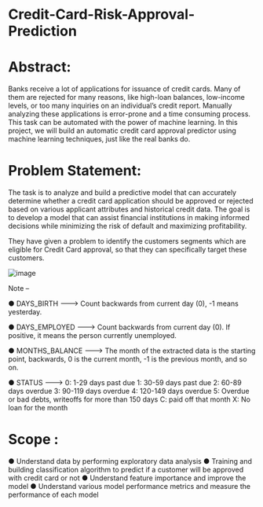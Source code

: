 # Credit-Card-Risk-Approval-Prediction

# Abstract:
Banks receive a lot of applications for issuance of credit cards. Many of them are rejected for many reasons, like high-loan balances, low-income levels, or too many inquiries on an individual’s credit report. Manually analyzing these applications is error-prone and a time consuming process. This task can be automated with the power of machine learning. In this project, we will build an automatic credit card approval predictor using machine learning techniques, just like the real banks do. 

# Problem Statement:
The task is to analyze and build a predictive model that can accurately determine whether a credit card application should be approved or rejected based on various applicant attributes and historical credit data. The goal is to develop a model that can assist financial institutions in making informed decisions while minimizing the risk of default and maximizing profitability. 
 
They have given a problem to identify the customers segments which are eligible for Credit Card approval, so that they can specifically target these customers. 

![image](https://github.com/user-attachments/assets/3c8349e6-08bc-4c10-974d-85ddd9a80a69)


 
Note – 

●	DAYS_BIRTH ---> Count backwards from current day (0), -1 means yesterday.

●	DAYS_EMPLOYED ---> Count backwards from current day (0). If positive, it means the person currently unemployed.

●	MONTHS_BALANCE ---> The month of the extracted data is the starting point, backwards, 0 is the current month, -1 is the previous month, and so on. 

●	STATUS ---> 0: 1-29 days past due 1: 30-59 days past due 2: 60-89 days overdue 3: 90-119 days overdue 4: 120-149 days overdue 5: Overdue or bad debts, writeoffs for more than 150 days C: paid off that month X: No loan for the month 

# Scope :

●	Understand data by performing exploratory data analysis 
●	Training and building classification algorithm to predict if a customer will be approved with credit card or not 
●	Understand feature importance and improve the model 
●	Understand various model performance metrics and measure the performance of each model 


